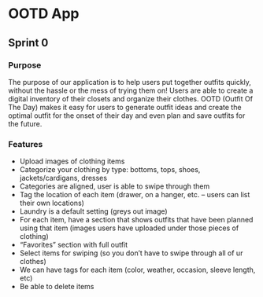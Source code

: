 # OOTD App
## Sprint 0
### Purpose
The purpose of our application is to help users put together outfits quickly, without the hassle or the mess of trying them on! Users are able to create a digital inventory of their closets and organize their clothes. OOTD (Outfit Of The Day) makes it easy for users to generate outfit ideas and create the optimal outfit for the onset of their day and even plan and save outfits for the future.  

### Features
* Upload images of clothing items
* Categorize your clothing by type: bottoms, tops, shoes, jackets/cardigans, dresses
* Categories are aligned, user is able to swipe through them
* Tag the location of each item (drawer, on a hanger, etc. – users can list their own locations)
* Laundry is a default setting (greys out image)
* For each item, have a section that shows outfits that have been planned using that item (images users have uploaded under those pieces of clothing)
* “Favorites” section with full outfit
* Select items for swiping (so you don’t have to swipe through all of ur clothes)
* We can have tags for each item (color, weather, occasion, sleeve length, etc)
* Be able to delete items

